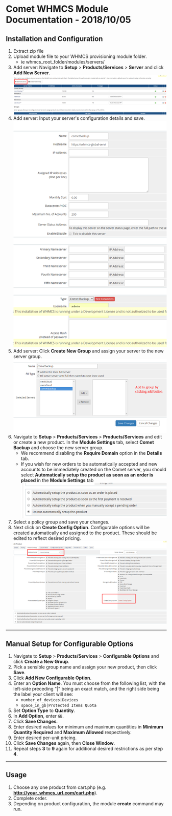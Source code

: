 # Comet WHMCS Module Documentation - **2018/10/05**
## Installation and Configuration
1. Extract zip file
2. Upload module file to your WHMCS provisioning module folder.
    - ie whmcs_root_folder/modules/servers/
3. Add server: Navigate to __Setup__ > __Products/Services__ > __Server__ and click __Add New Server__.
![Add a server](01-AddServer.png)
4. Add server: Input your server's configuration details and save.
![Input server configuration](02-ConfigureServer.png)
5. Add server: Click __Create New Group__ and assign your server to the new server group.
![Assign server to group](03-ServerGroup.png)
6. Navigate to __Setup__ > __Products/Services__ > __Products/Services__ and edit or create a new product. In the __Module Settings__ tab, select __Comet Backup__ and choose the new server group.
    * We recommend disabling the __Require Domain__ option in the __Details__ tab.
    * If you wish for new orders to be automatically accepted and new accounts to be immediately created on the Comet server, you should select __Automatically setup the product as soon as an order is placed__ in the __Module Settings__ tab 
    ![Automatic Setup](05-AutomaticSetup.png)
7. Select a policy group and save your changes.
8. Next click on __Create Config Option__. Configurable options will be created automatically and assigned to the product. These should be edited to reflect desired pricing.
![Create Config Option](04-ProductConfig.png)
***
## Manual Setup for Configurable Options
1. Navigate to __Setup__ > __Products/Services__ > __Configurable Options__ and click __Create a New Group__.
2. Pick a sensible group name and assign your new product, then click __Save__.
3. Click __Add New Configurable Option__.
4. Enter an __Option Name__. You must choose from the following list, with the left-side preceding "|" being an exact match, and the right side being the label your client will see:
    * `number_of_devices|Devices`
    * `space_in_gb|Protected Items Quota`
5. Set __Option Type__ to __Quantity__.
6. In __Add Option__, enter `GB`.
7. Click __Save Changes__.
8. Enter desired values for minimum and maximum quantities in __Minimum Quantity Required__ and __Maximum Allowed__ respectively.
9. Enter desired per-unit pricing.
10. Click __Save Changes__ again, then __Close Window__.
11. Repeat steps __3__ to __9__ again for additional desired restrictions as per step __4__.
***
## Usage
1. Choose any one product from cart.php (e.g. __http://your_whmcs_url.com/cart.php__).
2. Complete order.
3. Depending on product configuration, the module __create__ command may run.
